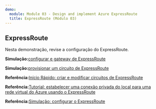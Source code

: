 ```yaml
---
demo:
  module: Module 03 - Design and implement Azure ExpressRoute
  title: ExpressRoute (Módulo 03)
---
```

## ExpressRoute

Nesta demonstração, revise a configuração do ExpressRoute.

**Simulação:**[configurar e gateway de ExpressRoute](https://mslabs.cloudguides.com/guides/AZ-700%20Lab%20Simulation%20-%20Configure%20an%20ExpressRoute%20gateway)

**Simulação:**[provisionar um circuito de ExpressRoute](https://mslabs.cloudguides.com/guides/AZ-700%20Lab%20Simulation%20-%20Provision%20an%20ExpressRoute%20circuit)

**Referência:**[Início Rápido: criar e modificar circuitos de ExpressRoute](https://learn.microsoft.com/azure/expressroute/expressroute-howto-circuit-portal-resource-manager)

**Referência:**[Tutorial: estabelecer uma conexão privada do local para uma rede virtual do Azure usando o ExpressRoute](https://learn.microsoft.com/azure/expressroute/configure-expressroute-private-peering)

**Referência:**[Simulação: configurar o ExpressRoute](https://mslabs.cloudguides.com/guides/AZ-700%20Lab%20Simulation%20-%20Configure%20an%20ExpressRoute%20gateway)
